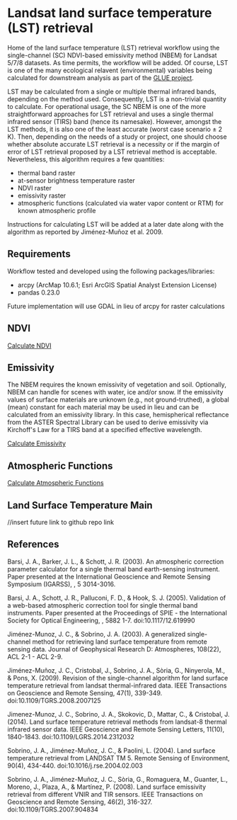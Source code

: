 # Landsat land surface temperature (LST) retrieval
Home of the land surface temperature (LST) retrieval workflow using the single-channel (SC) NDVI-based emissivity method (NBEM) for Landsat 5/7/8 datasets. As time permits, the workflow will be added. Of course, LST is one of the many ecological relavent (environmental) variables being calculated for downstream analysis as part of the [GLUE project](http://www.globalurbanevolution.com/).

LST may be calculated from a single or multiple thermal infrared bands, depending on the method used. Consequently, LST is a non-trivial quantity to calculate. For operational usage, the SC NBEM is one of the more straightforward approaches for LST retrieval and uses a single thermal infrared sensor (TIRS) band (hence its namesake). However, amongst the LST methods, it is also one of the least accurate (worst case scenario ± 2 K). Then, depending on the needs of a study or project, one should choose whether absolute accurate LST retrieval is a necessity or if the margin of error of LST retrieval proposed by a LST retrieval method is acceptable. Nevertheless, this algorithm requires a few quantities:

- thermal band raster
- at-sensor brightness temperature raster
- NDVI raster
- emissivity raster
- atmospheric functions (calculated via water vapor content or RTM) for known atmospheric profile

Instructions for calculating LST will be added at a later date along with the algorithm as reported by Jiménez-Muñoz et al. 2009. 

## Requirements
Workflow tested and developed using the following packages/libraries:
 - arcpy (ArcMap 10.6.1; Esri ArcGIS Spatial Analyst Extension License) 
 - pandas 0.23.0
 
Future implementation will use GDAL in lieu of arcpy for raster calculations


## NDVI 
[Calculate NDVI](https://github.com/alexander-tong/Landsat_SC_NBEM_LST_Retrieval/blob/master/NDVI/landsat_ndvi.py)

## Emissivity 
The NBEM requires the known emissivity of vegetation and soil. Optionally, NBEM can handle for scenes with water, ice and/or snow. If the emissivity values of surface materials are unknown (e.g., not ground-truthed), a global (mean) constant for each material may be used in lieu and can be calculated from an emissivity library. In this case, hemispherical reflectance from the ASTER Spectral Library can be used to derive emissivity via Kirchoff's Law for a TIRS band at a specified effective wavelength.

[Calculate Emissivity](https://github.com/alexander-tong/Landsat_LST_Retrieval/tree/master/Emissivity) 

## Atmospheric Functions
[Calculate Atmospheric Functions](https://atmcorr.gsfc.nasa.gov/) 

## Land Surface Temperature Main
//insert future link to github repo link
<insert link to github repo link>

## References
Barsi, J. A., Barker, J. L., & Schott, J. R. (2003). An atmospheric correction parameter calculator for a single thermal band earth-sensing instrument. Paper presented at the International Geoscience and Remote Sensing Symposium (IGARSS), , 5 3014-3016. 

Barsi, J. A., Schott, J. R., Palluconi, F. D., & Hook, S. J. (2005). Validation of a web-based atmospheric correction tool for single thermal band instruments. Paper presented at the Proceedings of SPIE - the International Society for Optical Engineering, , 5882 1-7. doi:10.1117/12.619990 

Jiménez-Munoz, J. C., & Sobrino, J. A. (2003). A generalized single-channel method for retrieving land surface temperature from remote sensing data. Journal of Geophysical Research D: Atmospheres, 108(22), ACL 2-1 - ACL 2-9.

Jiménez-Muñoz, J. C., Cristobal, J., Sobrino, J. A., Sòria, G., Ninyerola, M., & Pons, X. (2009). Revision of the single-channel algorithm for land surface temperature retrieval from landsat thermal-infrared data. IEEE Transactions on Geoscience and Remote Sensing, 47(1), 339-349. doi:10.1109/TGRS.2008.2007125

Jimenez-Munoz, J. C., Sobrino, J. A., Skokovic, D., Mattar, C., & Cristobal, J. (2014). Land surface temperature retrieval methods from landsat-8 thermal infrared sensor data. IEEE Geoscience and Remote Sensing Letters, 11(10), 1840-1843. doi:10.1109/LGRS.2014.2312032

Sobrino, J. A., Jiménez-Muñoz, J. C., & Paolini, L. (2004). Land surface temperature retrieval from LANDSAT TM 5. Remote Sensing of Environment, 90(4), 434-440. doi:10.1016/j.rse.2004.02.003 

Sobrino, J. A., Jiménez-Muñoz, J. C., Sòria, G., Romaguera, M., Guanter, L., Moreno, J., Plaza, A., & Martínez, P. (2008). Land surface emissivity retrieval from different VNIR and TIR sensors. IEEE Transactions on Geoscience and Remote Sensing, 46(2), 316-327. doi:10.1109/TGRS.2007.904834 
